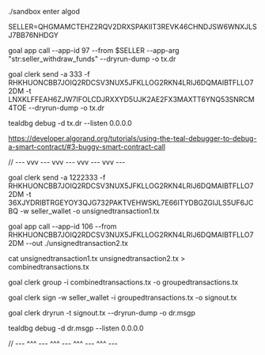./sandbox enter algod

SELLER=QHGMAMCTEHZ2RQV2DRXSPAKIIT3REVK46CHNDJSW6WNXJLSJ7BB76NHDGY

goal app call --app-id 97 --from $SELLER --app-arg "str:seller_withdraw_funds" --dryrun-dump -o tx.dr

goal clerk send -a 333 -f RHKHUONCBB7JOIQ2RDCSV3NUX5JFKLLOG2RKN4LRIJ6DQMAIBTFLLO72DM -t LNXKLFFEAH6ZJW7IFOLCDJRXXYD5UJK2AE2FX3MAXTT6YNQ53SNRCM4TOE --dryrun-dump -o tx.dr

tealdbg debug -d tx.dr --listen 0.0.0.0

https://developer.algorand.org/tutorials/using-the-teal-debugger-to-debug-a-smart-contract/#3-buggy-smart-contract-call

// --- vvv --- vvv --- vvv --- vvv ---

goal clerk send -a 1222333 -f RHKHUONCBB7JOIQ2RDCSV3NUX5JFKLLOG2RKN4LRIJ6DQMAIBTFLLO72DM -t 36XJYDRIBTRGEYOY3QJG732PAKTVEHWSKL7E66ITYDBGZGIJLS5UF6JCBQ  -w seller_wallet -o unsignedtransaction1.tx

goal app call --app-id 106 --from RHKHUONCBB7JOIQ2RDCSV3NUX5JFKLLOG2RKN4LRIJ6DQMAIBTFLLO72DM --out ./unsignedtransaction2.tx

cat unsignedtransaction1.tx unsignedtransaction2.tx > combinedtransactions.tx

goal clerk group -i combinedtransactions.tx -o groupedtransactions.tx

goal clerk sign -w seller_wallet -i groupedtransactions.tx -o signout.tx

goal clerk dryrun -t signout.tx --dryrun-dump -o dr.msgp

tealdbg debug -d dr.msgp --listen 0.0.0.0

// --- ^^^ --- ^^^ --- ^^^ --- ^^^ ---